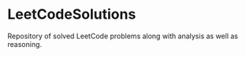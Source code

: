# LeetCodeSolutions
Repository of solved LeetCode problems along with analysis as well as reasoning.
